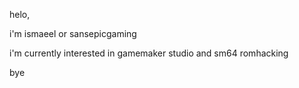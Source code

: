 helo,

  i'm ismaeel or sansepicgaming
  
 i'm currently interested in gamemaker studio and sm64 romhacking

bye
<!---
ismaeelawad/ismaeelawad is a ✨ special ✨ repository because its `README.md` (this file) appears on your GitHub profile.
You can click the Preview link to take a look at your changes.
--->
